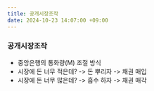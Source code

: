 ```yaml
---
title: 공개시장조작
date: 2024-10-23 14:07:00 +09:00
---
```


### 공개시장조작



* 중앙은행의 통화량(M) 조절 방식
* 시장에 돈 너무 적은데? -> 돈 뿌리자 -> 채권 매입
* 시장에 돈 너무 많은데? -> 흡수 하자 -> 채권 매각